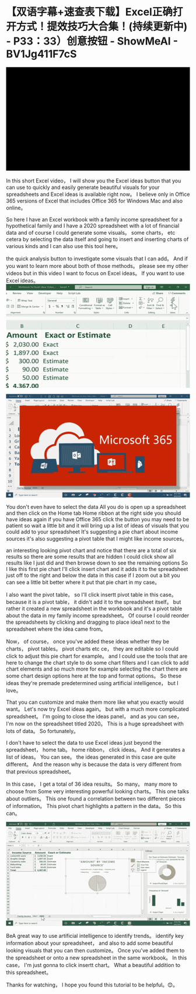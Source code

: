 # 【双语字幕+速查表下载】Excel正确打开方式！提效技巧大合集！(持续更新中) - P33：33）创意按钮 - ShowMeAI - BV1Jg411F7cS

![](img/f62ec9b8410ed5ac0d09dc6769c7b3d2_0.png)

In this short Excel video， I will show you the Excel ideas button that you can use to quickly and easily generate beautiful visuals for your spreadsheets and Excel ideas is available right now。 I believe only in Office 365 versions of Excel that includes Office 365 for Windows Mac and also online。

 So here I have an Excel workbook with a family income spreadsheet for a hypothetical family and I have a 2020 spreadsheet with a lot of financial data and of course I could generate some visuals。 some charts， etc cetera by selecting the data itself and going to insert and inserting charts of various kinds and I can also use this tool here。

 the quick analysis button to investigate some visuals that I can add。 And if you want to learn more about both of those methods。 please see my other videos but in this video I want to focus on Excel ideas。 If you want to use Excel ideas。![](img/f62ec9b8410ed5ac0d09dc6769c7b3d2_2.png)

![](img/f62ec9b8410ed5ac0d09dc6769c7b3d2_3.png)

You don't even have to select the data All you do is open up a spreadsheet and then click on the Home tab Home ribbon at the right side you should have ideas again if you have Office 365 click the button you may need to be patient so wait a little bit and it will bring up a list of ideas of visuals that you could add to your spreadsheet It's suggesting a pie chart about income sources it's also suggesting a pivot table that I might like income sources。

 an interesting looking pivot chart and notice that there are a total of six results so there are some results that are hidden I could click show all results like I just did and then browse down to see the remaining options So I like this first pie chart I'll click insert chart and it adds it to the spreadsheet just off to the right and below the data in this case if I zoom out a bit you can see a little bit better where it put that pie chart in my case。

I also want the pivot table， so I'll click insertt pivot table in this case。 because it is a pivot table， it didn't add it to the spreadsheet itself。 but rather it created a new spreadsheet in the workbook and it's a pivot table about the data in my family income spreadsheet。 Of course I could reorder the spreadsheets by clicking and dragging to place idea1 next to the spreadsheet where the idea came from。

 Now， of course， once you've added these ideas whether they be charts， pivot tables。 pivot charts etc ce， they are editable so I could click to adjust this pie chart for example。 and I could use the tools that are here to change the chart style to do some chart filters and I can click to add chart elements and so much more for example selecting the chart there are some chart design options here at the top and format options。 So these ideas they're premade predetermined using artificial intelligence， but I love。

That you can customize and make them more like what you exactly would want。 Let's now try Excel ideas again。 but with a much more complicated spreadsheet。 I'm going to close the ideas panel， and as you can see， I'm now on the spreadsheet titled 2020。 This is a huge spreadsheet with lots of data。 So fortunately。

 I don't have to select the data to use Excel ideas just beyond the spreadsheet， home tab。 home ribbon， click ideas。 And it generates a list of ideas。 You can see。 the ideas generated in this case are quite different。 And the reason why is because the data is very different from that previous spreadsheet。

 In this case， I get a total of 36 idea results。 So many。 many more to choose from Some very interesting powerful looking charts。 This one talks about outliers。 This one found a correlation between two different pieces of information。 This pivot chart highlights a pattern in the data。 So this can。



![](img/f62ec9b8410ed5ac0d09dc6769c7b3d2_5.png)

BeA great way to use artificial intelligence to identify trends。 identify key information about your spreadsheet， and also to add some beautiful looking visuals that you can then customize。 Once you've added them to the spreadsheet or onto a new spreadsheet in the same workbook。 In this case， I'm just gonna to click insertt chart。 What a beautiful addition to this spreadsheet。

 Thanks for watching， I hope you found this tutorial to be helpful。😊。